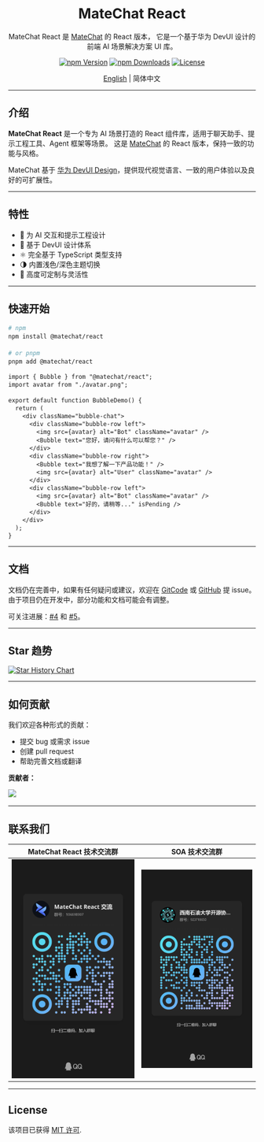 <div align="center">
  <h1>MateChat React</h1>
</div>

<div align="center">

MateChat React 是 [MateChat](https://github.com/DevCloudFE/MateChat) 的 React 版本，
它是一个基于华为 DevUI 设计的前端 AI 场景解决方案 UI 库。

[![npm Version](https://img.shields.io/npm/v/@matechat/react.svg)](https://www.npmjs.com/package/@matechat/react)
[![npm Downloads](https://img.shields.io/npm/dm/@matechat/react.svg)](https://www.npmjs.com/package/@matechat/react)
[![License](https://img.shields.io/badge/license-MIT-blue.svg)](./LICENSE)

</div>

<div align="center">

[English](./README.md) | 简体中文

</div>

---

## 介绍

**MateChat React** 是一个专为 AI 场景打造的 React 组件库，适用于聊天助手、提示工程工具、Agent 框架等场景。 这是 [MateChat](https://github.com/DevCloudFE/MateChat) 的 React 版本，保持一致的功能与风格。

MateChat 基于 [华为 DevUI Design](https://devui.design/)，提供现代视觉语言、一致的用户体验以及良好的可扩展性。

---

## 特性

- 🧠 为 AI 交互和提示工程设计
- 🎨 基于 DevUI 设计体系
- ⚛️ 完全基于 TypeScript 类型支持
- 🌗 内置浅色/深色主题切换
- 🔌 高度可定制与灵活性

---

## 快速开始

```bash
# npm
npm install @matechat/react

# or pnpm
pnpm add @matechat/react
```

```tsx
import { Bubble } from "@matechat/react";
import avatar from "./avatar.png";

export default function BubbleDemo() {
  return (
    <div className="bubble-chat">
      <div className="bubble-row left">
        <img src={avatar} alt="Bot" className="avatar" />
        <Bubble text="您好，请问有什么可以帮您？" />
      </div>
      <div className="bubble-row right">
        <Bubble text="我想了解一下产品功能！" />
        <img src={avatar} alt="User" className="avatar" />
      </div>
      <div className="bubble-row left">
        <img src={avatar} alt="Bot" className="avatar" />
        <Bubble text="好的，请稍等..." isPending />
      </div>
    </div>
  );
}
```

---

## 文档

文档仍在完善中，如果有任何疑问或建议，欢迎在 [GitCode](https://gitcode.com/DevCloudFE/MateChat/issues) 或 [GitHub](https://github.com/DevCloudFE/MateChat/issues) 提 issue。
由于项目仍在开发中，部分功能和文档可能会有调整。

可关注进展：[#4](https://github.com/DevCloudFE/matechat-react/issues/4) 和 [#5](https://github.com/DevCloudFE/MateChat/issues/5)。

---

## Star 趋势

[![Star History Chart](https://api.star-history.com/svg?repos=DevCloudFE/matechat-react&type=Date)](https://www.star-history.com/#DevCloudFE/matechat-react&Date)

---

## 如何贡献

我们欢迎各种形式的贡献：

- 提交 bug 或需求 issue
- 创建 pull request
- 帮助完善文档或翻译

**贡献者：**

<a href="https://github.com/DevCloudFE/matechat-react/graphs/contributors">
  <img src="https://contrib.rocks/image?repo=DevCloudFE/matechat-react" />
</a>

---

## 联系我们

|                                              MateChat React 技术交流群                                               |                                         SOA 技术交流群                                         |
| :------------------------------------------------------------------------------------------------------------------: | :--------------------------------------------------------------------------------------------: |
| [<img alt="MateChat React Chat Group" src="./assets/matechat-react-qq-group.jpg" />](https://qm.qq.com/q/aMLehEXzBm) | [<img alt="SOA Chat Group" src="./assets/soa-qq-group.jpg" />](https://qm.qq.com/q/lOocKriX74) |

---

## License

该项目已获得 [MIT 许可](./LICENSE).